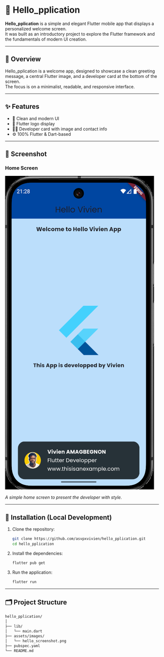 # 📱 Hello_pplication

**Hello_pplication** is a simple and elegant Flutter mobile app that displays a personalized welcome screen.  
It was built as an introductory project to explore the Flutter framework and the fundamentals of modern UI creation.

---

## 🧭 Overview

Hello_pplication is a welcome app, designed to showcase a clean greeting message, a central Flutter image, and a developer card at the bottom of the screen.  
The focus is on a minimalist, readable, and responsive interface.

---

## ✨ Features

- 🎨 Clean and modern UI
- 💙 Flutter logo display
- 🧑‍💻 Developer card with image and contact info
- ⚙️ 100% Flutter & Dart-based

---

## 📸 Screenshot

### Home Screen
![Hello Vivien App Screenshot](https://github.com/asvpxvivien/hello_pplication/blob/main/assets/images/hello_screenshot.png)

*A simple home screen to present the developer with style.*

---

## 🚀 Installation (Local Development)

1. Clone the repository:
   ```bash
   git clone https://github.com/asvpxvivien/hello_pplication.git
   cd hello_pplication
   ```

2. Install the dependencies:
   ```bash
   flutter pub get
   ```

3. Run the application:
   ```bash
   flutter run
   ```

---

## 🗂️ Project Structure

```
hello_pplication/
│
├── lib/
│   └── main.dart
├── assets/images/
│   └── hello_screenshot.png
├── pubspec.yaml
└── README.md
```
